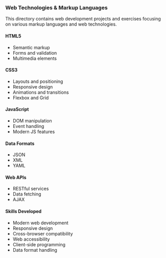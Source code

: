 ### Web Technologies & Markup Languages
This directory contains web development projects and exercises focusing on various markup languages and web technologies.


#### HTML5

- Semantic markup
- Forms and validation
- Multimedia elements


#### CSS3

- Layouts and positioning
- Responsive design
- Animations and transitions
- Flexbox and Grid


#### JavaScript

- DOM manipulation
- Event handling
- Modern JS features


#### Data Formats

- JSON
- XML
- YAML


#### Web APIs

- RESTful services
- Data fetching
- AJAX


#### Skills Developed

- Modern web development
- Responsive design
- Cross-browser compatibility
- Web accessibility
- Client-side programming
- Data format handling